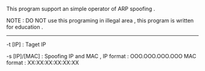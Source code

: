 This program support an simple operator of ARP spoofing .

NOTE : 	DO NOT use this programing in illegal area , this program is written for education .

************************************************************************************************

-t [IP] : 
	Taget IP

-s [IP]/[MAC] : 
	Spoofing IP and MAC , 
	  IP format 	: OOO.OOO.OOO.OOO
	  MAC format 	: XX:XX:XX:XX:XX:XX

